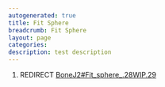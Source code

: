 ```yaml
---
autogenerated: true
title: Fit Sphere
breadcrumb: Fit Sphere
layout: page
categories: 
description: test description
---
```


1.  REDIRECT [BoneJ2\#Fit\_sphere\_.28WIP.29](BoneJ2#Fit_sphere_.28WIP.29 "wikilink")
